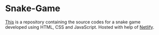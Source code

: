 # Snake-Game
[This](https://snake-by-puneet.netlify.app/) is a repository containing the source codes for a snake game developed using HTML, CSS and JavaScript. Hosted with help of [Netlify](https://www.netlify.com/).
